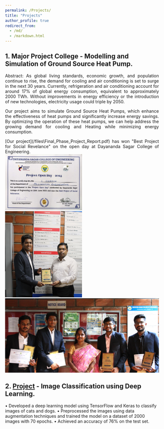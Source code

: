 ```yaml
---
permalink: /Projects/
title: "Projects"
author_profile: true
redirect_from: 
  - /md/
  - /markdown.html
---
```


## 1. Major Project College - Modelling and Simulation of Ground Source Heat Pump.

<div style="text-align: justify;">
Abstract:
As global living standards, economic growth, and population continue to rise, the demand for cooling and air conditioning is set to surge in the next 30 years. Currently, refrigeration and air conditioning account for around 17% of global energy consumption, equivalent to approximately 2000 TWh. Without improvements in energy efficiency or the introduction of new technologies, electricity usage could triple by 2050. 


 Our project aims to simulate Ground Source Heat Pumps, which enhance the effectiveness of heat pumps and significantly increase energy savings. By optimizing the operation of these heat pumps, we can help address the growing demand for cooling and Heating while minimizing energy consumption.
</div>

<div style="text-align: justify;">
[Our project](/files\Final_Phase_Project_Report.pdf) has won "Best Project for Social Revelance" on the open day at Dayananda Sagar College of Engineering.
</div>


<div class="image-grid">
    <div class="image-half">
        <img src="/images/open_day%20certficate.jpeg" alt="Photos of Award" width="50%" align-left>
        <img src="/images/link1.JPG" alt="Photos of Award" width="50%" align-right> <img src="/images/link2.JPG" alt="Photos of Award" width="100%">
    </div>
</div>


## 2. [Project](https://github.com/harshal7123/FCC_challenges) - Image Classification using Deep Learning.

• Developed a deep learning model using TensorFlow and Keras to classify images of cats and dogs.
• Preprocessed the images using data augmentation techniques and trained the model on a dataset of 2000
images with 70 epochs.
• Achieved an accuracy of 76% on the test set.
